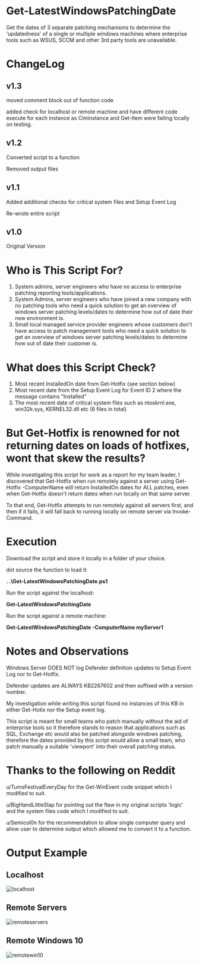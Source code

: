 # Get-LatestWindowsPatchingDate
Get the dates of 3 separate patching mechanisms to determine the 'updatedness' of a single or multiple windows machines where enterprise tools such as WSUS, SCCM and other 3rd party tools are unavailable.

# ChangeLog

## v1.3
moved comment block out of function code

added check for localhost or remote machine and have different code execute for each instance
as Ciminstance and Get-Item were failing locally on testing.
## v1.2
Converted script to a function

Removed output files
## v1.1
Added additional checks for critical system files and Setup Event Log

Re-wrote entire script
## v1.0
Original Version

# Who is This Script For? 
1. System admins, server engineers who have no access to enterprise patching reporting tools/applications. 
2. System Admins, server engineers who have joined a new company with no patching tools who need a quick solution to get an overview of windows server patching levels/dates to determine how out of date their new environment is. 
3. Small local managed service provider engineers whose customers don't have access to patch management tools who need a quick solution to get an overview of windows server patching levels/dates to determine how out of date their customer is. 

# What does this Script Check? 
1. Most recent InstalledOn date from Get-Hotfix (see section below) 
2. Most recent date from the Setup Event Log for Event ID 2 where the message contains "Installed" 
3. The most recent date of critical system files such as ntoskrnl.exe, win32k.sys, KERNEL32.dll etc (8 files in total) 

# But Get-Hotfix is renowned for not returning dates on loads of hotfixes, wont that skew the results? 
While investigating this script for work as a report for my team leader, I discovered that Get-Hotfix when run remotely against a server using Get-Hotfix -ComputerName <remote server> will return InstalledOn dates for ALL patches, even when Get-Hotfix doesn't return dates when run locally on that same server. 

To that end, Get-Hotfix attempts to run remotely against all servers first, and then if it fails, it will fall back to running locally on remote server via Invoke-Command. 

# Execution 
Download the script and store it locally in a folder of your choice. 

dot source the function to load it:

**. .\Get-LatestWindowsPatchingDate.ps1**
  
Run the script against the localhost:
  
**Get-LatestWindowsPatchingDate**
  
Run the script against a remote machine:
  
**Get-LatestWindowsPatchingDate -ComputerName myServer1**

# Notes and Observations 
Windows Server DOES NOT log Defender definition updates to Setup Event Log nor to Get-Hotfix. 
  
Defender updates are ALWAYS KB2267602 and then suffixed with a version number. 
  
My investigation while writing this script found no instances of this KB in either Get-Hotix nor the Setup event log. 

This script is meant for small teams who patch manually without the aid of enterprise tools so it therefore stands to reason that applications such as SQL, Exchange etc would also be patched alongside windows patching, therefore the dates provided by this script would allow a small team, who patch manually a suitable 'viewport' into their overall patching status. 

# Thanks to the following on Reddit 

u/TumsFestivalEveryDay for the Get-WinEvent code snippet which I modified to suit. 

u/BigHandLittleSlap for pointing out the flaw in my original scripts 'logic' and the system files code which I modified to suit. 
  
u/Semicol0n for the recommendation to allow single computer query and allow user to determine output which allowed me to convert it to a function.


# Output Example 
## Localhost
![localhost](https://i.imgur.com/FJRPgcV.png) 
  
## Remote Servers
![remoteservers](https://i.imgur.com/Mqe8Fky.png)
  
## Remote Windows 10
![remotewin10](https://i.imgur.com/92aCze4.png)

 

